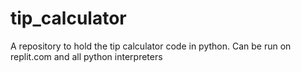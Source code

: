 # tip_calculator
A repository to hold the tip calculator code in python. Can be run on replit.com and all python interpreters
